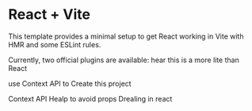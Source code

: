 # React + Vite

This template provides a minimal setup to get React working in Vite with HMR and some ESLint rules.

Currently, two official plugins are available: hear this is a more lite than React 

use Context API to Create this project 

Context API Healp to avoid props Drealing in react 


